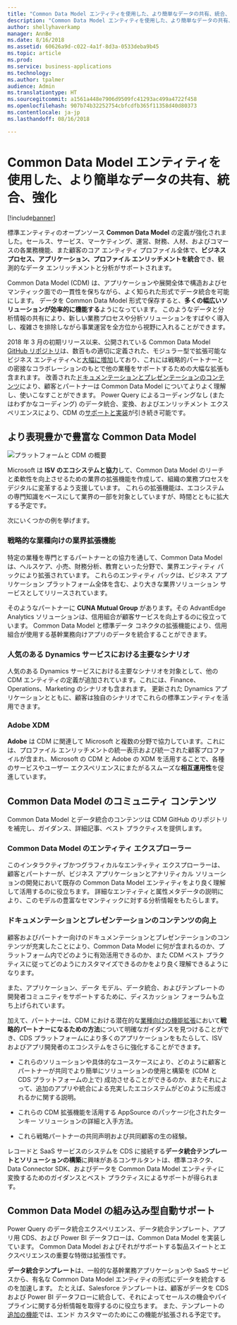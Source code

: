 ```yaml
---
title: "Common Data Model エンティティを使用した、より簡単なデータの共有、統合、強化"
description: "Common Data Model エンティティを使用した、より簡単なデータの共有、統合、強化"
author: shellyhaverkamp
manager: AnnBe
ms.date: 8/16/2018
ms.assetid: 60626a9d-c022-4a1f-8d3a-0533deba9b45
ms.topic: article
ms.prod: 
ms.service: business-applications
ms.technology: 
ms.author: tpalmer
audience: Admin
ms.translationtype: HT
ms.sourcegitcommit: a1561a448e7906d9509fc41293ac499a4722f458
ms.openlocfilehash: 907b74b32252754cbfcdfb365f11358d40d80373
ms.contentlocale: ja-jp
ms.lasthandoff: 08/16/2018

---
```

# <a name="easier-sharing-unification-and-enrichment-of-data-with-common-data-model-entities"></a>Common Data Model エンティティを使用した、より簡単なデータの共有、統合、強化


[!include[banner](../../includes/banner.md)]

標準エンティティのオープンソース **Common Data Model** の定義が強化されました。セールス、サービス、マーケティング、運営、財務、人材、およびコマースの各業務機能、また顧客のコア エンティティ プロファイル全体で、**ビジネス プロセス、アプリケーション、プロファイル エンリッチメントを統合**でき、観測的なデータ エンリッチメントと分析がサポートされます。

Common Data Model (CDM) は、アプリケーションや展開全体で構造およびセマンティック面での一貫性を保ちながら、よく知られた形式でデータ統合を可能にします。 データを Common Data Model 形式で保存すると、**多くの幅広いソリューションが効率的に機能する**ようになっています。 このようなデータと分析情報の共有により、新しい業務プロセスや分析ソリューションをすばやく導入し、複雑さを排除しながら事業運営を全方位から視野に入れることができます。

2018 年 3 月の初期リリース以来、公開されている Common Data Model [GitHub リポジトリ](https://github.com/Microsoft/CDM)は、数百もの適切に定義された、モジュラー型で拡張可能なビジネス エンティティへと[大幅に増加](#a-more-expressive-richer-common-data-model)しており、これには戦略的パートナーとの密接なコラボレーションのもとで他の業種をサポートするための大幅な拡張も含まれます。 改善された[ドキュメンテーションとプレゼンテーションのコンテンツ](#common-data-model-and-data-integration-community-content)により、顧客とパートナーは Common Data Model についてよりよく理解し、使いこなすことができます。 Power Query によるコーディングなし (またはわずかなコーディング) のデータ統合、変換、およびエンリッチメント エクスペリエンスにより、CDM の[サポートと実装](#built-in-support-for-the-common-data-model)が引き続き可能です。

##  <a name="a-more-expressive-richer-common-data-model"></a>より表現豊かで豊富な Common Data Model

![プラットフォームと CDM の概要](media/a-more-expressive-richer-common-data-model-1.png "プラットフォームと CDM の概要")
<!-- picture -->

Microsoft は **ISV のエコシステムと協力**して、Common Data Model のリーチと柔軟性を向上させるための業界の拡張機能を作成して、組織の業務プロセスをデジタルに変革するよう支援しています。 これらの拡張機能は、エコシステムの専門知識をベースにして業界の一部を対象としていますが、時間とともに拡大する予定です。 

次にいくつかの例を挙げます。

<a name="industry"></a>
### <a name="industry-extensions-for-strategic-verticals"></a>戦略的な業種向けの業界拡張機能

特定の業種を専門とするパートナーとの協力を通して、Common Data Model は、ヘルスケア、小売、財務分析、教育といった分野で、業界エンティティ パックにより拡張されています。 これらのエンティティ パックは、ビジネス アプリケーション プラットフォーム全体を含む、より大きな業界ソリューション サービスとしてリリースされています。

そのようなパートナーに **CUNA Mutual Group** があります。その AdvantEdge Analytics ソリューションは、信用組合が顧客サービスを向上するのに役立っています。 Common Data Model と標準データ コネクタの拡張機能により、信用組合が使用する基幹業務向けアプリのデータを統合することができます。 

<a name="dynamics"></a>
### <a name="key-scenarios-from-popular-dynamics-offerings"></a>人気のある Dynamics サービスにおける主要なシナリオ
人気のある Dynamics サービスにおける主要なシナリオを対象として、他の CDM エンティティの定義が追加されています。これには、Finance、Operations、Marketing のシナリオも含まれます。 更新された Dynamics アプリケーションとともに、顧客は独自のシナリオでこれらの標準エンティティを活用できます。 

### <a name="adobe-xdm"></a>Adobe XDM

**Adobe** は CDM に関連して Microsoft と複数の分野で協力しています。これには、プロファイル エンリッチメントの統一表示および統一された顧客プロファイルが含まれ、Microsoft の CDM と Adobe の XDM を活用することで、各種のサービスやユーザー エクスペリエンスにまたがるスムーズな**相互運用性**を促進しています。


##  <a name="common-data-model-community-content"></a>Common Data Model のコミュニティ コンテンツ

Common Data Model とデータ統合のコンテンツは CDM GitHub のリポジトリを補完し、ガイダンス、詳細記事、ベスト プラクティスを提供します。

<a name="explorer"></a>
### <a name="common-data-model-entity-explorer"></a>Common Data Model のエンティティ エクスプローラー

このインタラクティブかつグラフィカルなエンティティ エクスプローラーは、顧客とパートナーが、ビジネス アプリケーションとアナリティカル ソリューションの開発において既存の Common Data Model エンティティをより良く理解して活用するのに役立ちます。 詳細なエンティティと属性メタデータの説明により、このモデルの豊富なセマンティックに対する分析情報をもたらします。

<a name="docs"></a>
### <a name="improved-documentation-and-presentation-content"></a>ドキュメンテーションとプレゼンテーションのコンテンツの向上
顧客およびパートナー向けのドキュメンテーションとプレゼンテーションのコンテンツが充実したことにより、Common Data Model に何が含まれるのか、プラットフォーム内でどのように有効活用できるのか、また CDM ベスト プラクティスに従ってどのようにカスタマイズできるのかをより良く理解できるようになります。

また、アプリケーション、データ モデル、データ統合、およびテンプレートの開発者コミュニティをサポートするために、ディスカッション フォーラムも立ち上げられています。

加えて、パートナーは、CDM における潜在的な[業種向けの機能拡張](#industry-extensions-for-strategic-verticals)において**戦略的パートナーになるための方法**について明確なガイダンスを見つけることができ、CDS プラットフォームにより多くのアプリケーションをもたらして、ISV およびアプリ開発者のエコシステムをさらに強化することができます。 

-   これらのソリューションや具体的なユースケースにより、どのように顧客とパートナーが共同でより簡単にソリューションの使用と構築を (CDM と CDS プラットフォームの上で) 成功させることができるのか、またそれによって、追加のアプリや統合による充実したエコシステムがどのように形成されるかに関する説明。

-   これらの CDM 拡張機能を活用する AppSource のパッケージ化されたターンキー ソリューションの詳細と入手方法。

-   これら戦略パートナーの共同声明および共同顧客の生の経験。

レコードと SaaS サービスのシステムを CDS に接続する**データ統合テンプレートとソリューションの構築**に興味があるコンサルタントは、標準コネクタ、Data Connector SDK、およびデータを Common Data Model エンティティに変換するためのガイダンスとベスト プラクティスによるサポートが得られます。


##  <a name="built-in-automatic-support-for-the-common-data-model"></a>Common Data Model の組み込み型自動サポート 

Power Query のデータ統合エクスペリエンス、データ統合テンプレート、アプリ用 CDS、および Power BI データフローは、Common Data Model を実装しています。 Common Data Model およびそれがサポートする製品スイートとエクスペリエンスの重要な特徴は拡張性です。 

**データ統合テンプレート**は、一般的な基幹業務アプリケーションや SaaS サービスから、有名な Common Data Model エンティティの形式にデータを統合するのを加速します。 たとえば、Salesforce テンプレートは、顧客がデータを CDS および Power BI データフローに統合して、それによってセールスの機会やパイプラインに関する分析情報を取得するのに役立ちます。 また、テンプレートの[追加の機能](4-data-integration-admin.md#templates)では、エンド カスタマーのためにこの機能が拡張される予定です。

